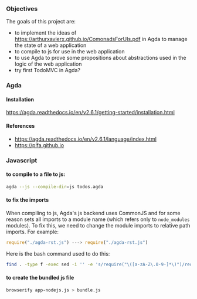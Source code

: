 ### Objectives

The goals of this project are:
- to implement the ideas of https://arthurxavierx.github.io/ComonadsForUIs.pdf in Agda to manage the state of a web application
- to compile to js for use in the web application
- to use Agda to prove some propositions about abstractions used in the logic of the web application
- try first TodoMVC in Agda?

### Agda

#### Installation
https://agda.readthedocs.io/en/v2.6.1/getting-started/installation.html

#### References
- https://agda.readthedocs.io/en/v2.6.1/language/index.html
- https://plfa.github.io

### Javascript

#### to compile to a file to js:
```sh
agda --js --compile-dir=js todos.agda
```

#### to fix the imports

When compiling to js, Agda's js backend uses CommonJS and for some reason sets all imports to a module name (which refers only to `node_modules` modules). To fix this, we need to change the module imports to relative path imports. For example:
```js
require("./agda-rst.js") ---> require("./agda-rst.js")
```
Here is the bash command used to do this:
```sh
find . -type f -exec sed -i '' -e 's/require("\([a-zA-Z\.0-9-]*\)")/require(".\/\1.js")/g' {} \;
```

#### to create the bundled js file
```sh
browserify app-nodejs.js > bundle.js
```
